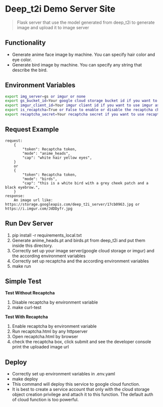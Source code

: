 # Deep_t2i Demo Server Site
> Flask server that use the model generated from deep_t2i to generate image and upload it to image server

## Functionality
* Generate anime face image by machine. You can specify hair color and eye color.
* Generate bird image by machine. You can specify any string that describe the bird. 

## Environment Variables
``` sh
export img_server=gs or imgur or none
export gs_bucket_id=Your google cloud storage bucket id if you want to use cloud storage as your image server
export imgur_client_id=Your imgur client id if you want to use imgur as your image server
export is_recaptcha=True or False to enable or disable the recaptcha check
export recaptcha_secret=Your recaptcha secret if you want to use recaptcha
```

## Request Example
``` 
request: 
    {
        "token": Recaptcha token,
        "mode": "anime_heads",
        "cap": "white hair yellow eyes",
    }
    or
    {
        "token": Recaptcha token,
        "mode": "birds",
        "cap": "this is a white bird with a grey cheek patch and a black eyebrow.",
    }
response:
    An image url like: https://storage.googleapis.com/deep_t2i_server/17cb0963.jpg or https://i.imgur.com/JdDDyfr.jpg
```

## Run Dev Server
1. pip install -r requirements_local.txt
2. Generate anime_heads.pt and birds.pt from deep_t2i and put them inside this directory.
3. Correctly set up your image server(google cloud storage or imgur) and the according environment variables
4. Correctly set up recaptcha and the according environment variables
5. make run

## Simple Test
**Test Without Recaptcha**
1. Disable recaptcha by environment variable
2. make curl-test

**Test With Recaptcha**
1. Enable recaptcha by environment variable
2. Run recaptcha.html by any httpserver
3. Open recaptcha.html by browser
4. check the recaptcha box, click submit and see the developer console print the uploaded image url

## Deploy
* Correctly set up environment variables in .env.yaml
* make deploy 
* This command will deploy this service to google cloud function.
* It is best to create a service account that only with the cloud storage object creation privilege and attach it to this function. The default auth of cloud function is too powerful.
